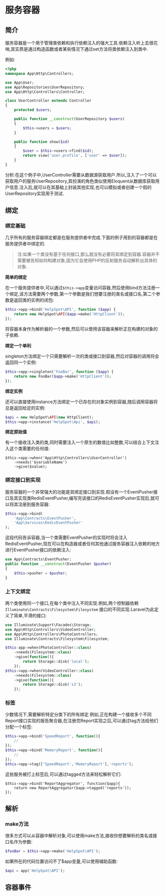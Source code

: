 # 服务容器

## 简介

服务容器是一个用于管理类依赖和执行依赖注入的强大工具.依赖注入听上去很花哨,其实质是通过构造函数或者某些情况下通过set方法将类依赖注入到类中.

例如:

```php
<?php
namespace App\Http\Controllers;

use App\User;
use App\Repositories\UserRepository;
use App\Http\Controllers\Controller;

class UserController extends Controller
{
    protected $users;

    public function __construct(UserRepository $users)
    {
        $this->users = $users;
    }

    public function show($id)
    {
        $user = $this->users->find($id);
        return view('user.profile', ['user' => $user]);
    }
}
```

分析:在这个例子中,UserController需要从数据源获取用户.所以,注入了一个可以获取用户的服务UserRepository,其扮演的角色类似使用Eloquent从数据库获取用户信息.注入后,就可以在其基础上封装其他实现,也可以模拟或者创建一个假的UserRepository实现用于测试.

## 绑定

### **绑定基础**

几乎所有的服务容器绑定都是在服务提供者中完成.下面的例子用到的容器都是在服务提供者中绑定的.

> 注:如果一个类没有基于任何接口,那么就没有必要将其绑定到容器.容器并不需要被告知如何构建对象,因为它会使用PHP的反射服务自动解析出具体的对象.

**简单的绑定**

在一个服务提供者中,可以通过`$this->app`变量访问容器,然后使用bind方法注册一个绑定,该方法需要两个参数,第一个参数是我们想要注册的类名或接口名,第二个参数是返回类的实例的闭包:

```php
$this->app->bind('HelpSpot\API', function ($app) {
    return new HelpSpot\API($app->make('HttpClient'));
});
```

将容器本身作为解析器的一个参数,然后可以使用该容器来解析正在构建的对象的子依赖.

**绑定一个单利**

singleton方法绑定一个只需要解析一次的类或接口到容器,然后对容器的调用将会返回同一个实例:

```php
$this->app->singleton('FooBar', function ($app) {
    return new FooBar($app->make('HttpClient'));
});
```

**绑定实例**

还可以直接使用instance方法绑定一个已存在的对象实例到容器,随后调用容器将总是返回给定的实例:

```php
$api = new HelpSpot\API(new HttpClient);
$this->app->instance('HelpSpot\Api', $api);
```

**绑定原始值**

有一个接收注入类的类,同时需要注入一个原生的数值比如整数,可以结合上下文注入这个类需要的任何值:

```
$this->app->when('App\Http\Controllers\UserController')
    ->needs('$variableName')
    ->give($value);
```

### **绑定接口到实现**

服务容器的一个非常强大的功能是其绑定接口到实现.假设有一个EventPusher接口及其实现类RedisEventPusher,编写完该接口的RedisEventPusher实现后,就可以将其注册到服务容器:

```php
$this->app->bind(
    'App\Contracts\EventPusher',
    'App\Services\RedisEventPusher'
);
```

这段代码告诉容器,当一个类需要EventPusher的实现时将会注入RedisEventPusher,现在可以在构造器或者任何其他通过服务容器注入依赖的地方进行EventPusher接口的依赖注入:

```php
use App\Contracts\EventPusher;
public function __construct(EventPusher $pusher)
{
    $this->pusher = $pusher;
}
```

### **上下文绑定**

两个类使用同一个接口,在每个类中注入不同实现.例如,两个控制器依赖`Illuminate\Contracts\Filesystem\Filesystem` 接口的不同实现.Laravel为此定义了简单,平滑的接口:

```php
use Illuminate\Support\Facades\Storage;
use App\Http\Controllers\VideoController;
use App\Http\Controllers\PhotoControllers;
use Illuminate\Contracts\Filesystem\Filesystem;

$this-app->when(PhotoController::class)
    ->needs(Filesystem::class)
    ->give(function(){
        return Storage::disk('local');
    });
$this->app->when(VideoController::class)
    ->needs(Filesystem::class)
    ->give(function(){
        return Storage::disk('s3');
    });
```

### **标签**

少数情况下,需要解析特定分类下的所有绑定.例如,正在构建一个接收多个不同Report接口实现的报告聚合器,在注册完Report实现之后,可以通过tag方法给他们分配一个标签:

```php
$this->app->bind('SpeedReport', function(){
    //
});
$this->app->bind('MemoryReport', function(){
    //
});
$this->app->tag(['SpeedReport','MemoryReport'],'reports');
```

这些服务被打上标签后,可以通过tagged方法来轻松解析它们:

```
$this->app->bind('ReportAggregator', function($app){
    return new ReportAggregator($app->tagged('reports'));
});
```

## 解析

### make方法

很多方式可以从容器中解析对象,可以使用make方法,接收你想要解析的类名或接口名作为参数:

```php
$fooBar = $this->app->make('HelpSpot\API');
```

如果所在的代码位置访问不了$app变量,可以使用辅助函数:

```php
$api = app('HelpSpot\API');
```



## 容器事件

